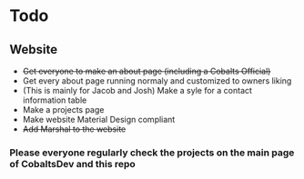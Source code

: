 # Todo  
   ## Website  
       
   - ~~Get everyone to make an about page (including a Cobalts Official)~~
   - Get every about page running normaly and customized to owners liking 
   - (This is mainly for Jacob and Josh) Make a syle for a contact information table  
   - Make a projects page  
   - Make website Material Design compliant  
   - ~~Add Marshal to the website~~
   
   
### Please everyone regularly check the projects on the main page of CobaltsDev and this repo 
 
